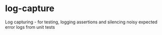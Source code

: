 # log-capture
Log capturing - for testing, logging assertions and silencing noisy expected error logs from unit tests
